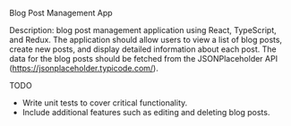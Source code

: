 Blog Post Management App

Description:
blog post management application using React, TypeScript, and Redux. The application should allow users to view a list of blog posts, create new posts, and display detailed information about each post. The data for the blog posts should be fetched from the JSONPlaceholder API (https://jsonplaceholder.typicode.com/).

TODO

- Write unit tests to cover critical functionality.
- Include additional features such as editing and deleting blog posts.
